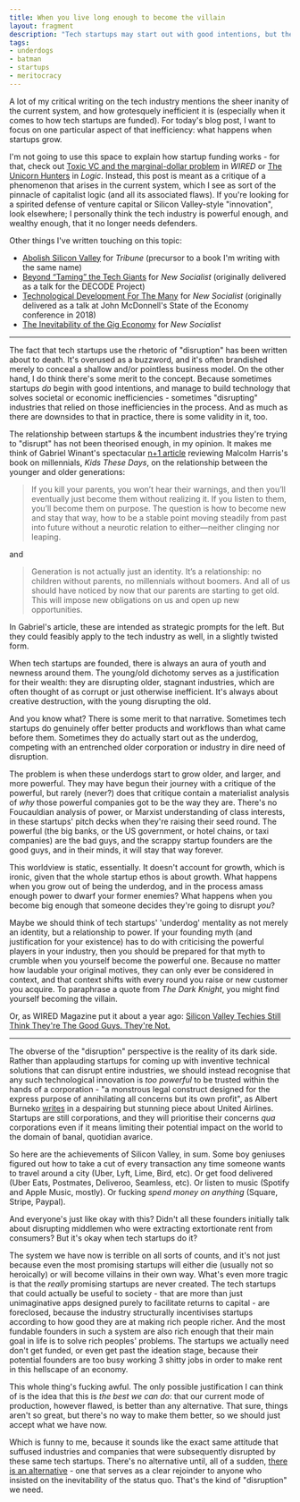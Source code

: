 ```yaml
---
title: When you live long enough to become the villain
layout: fragment
description: "Tech startups may start out with good intentions, but the process of gaining wealth and power comes with existential risks."
tags:
- underdogs
- batman
- startups
- meritocracy
---
```


A lot of my critical writing on the tech industry mentions the sheer inanity of the current system, and how grotesquely inefficient it is (especially when it comes to how tech startups are funded). For today's blog post, I want to focus on one particular aspect of that inefficiency: what happens when startups grow.

I'm not going to use this space to explain how startup funding works - for that, check out [Toxic VC and the marginal-dollar problem](https://techcrunch.com/2017/10/26/toxic-vc-and-the-marginal-dollar-problem/) in _WIRED_ or [The Unicorn Hunters](https://logicmag.io/04-the-unicorn-hunters/) in _Logic_. Instead, this post is meant as a critique of a phenomenon that arises in the current system, which I see as sort of the pinnacle of capitalist logic (and all its associated flaws). If you're looking for a spirited defense of venture capital or Silicon Valley-style "innovation", look elsewhere; I personally think the tech industry is powerful enough, and wealthy enough, that it no longer needs defenders.

Other things I've written touching on this topic:

* [Abolish Silicon Valley](https://tribunemag.co.uk/2019/01/abolish-silicon-valley) for _Tribune_ (precursor to a book I'm writing with the same name)
* [Beyond “Taming” the Tech Giants](https://newsocialist.org.uk/beyond-taming-the-tech-giants/) for _New Socialist_ (originally delivered as a talk for the DECODE Project)
* [Technological Development For The Many](https://newsocialist.org.uk/technological-development-for-the-many/) for _New Socialist_ (originally delivered as a talk at John McDonnell's State of the Economy conference in 2018)
* [The Inevitability of the Gig Economy](https://newsocialist.org.uk/the-gig-economy/) for _New Socialist_

***

The fact that tech startups use the rhetoric of "disruption" has been written about to death. It's overused as a buzzword, and it's often brandished merely to conceal a shallow and/or pointless business model. On the other hand, I do think there's some merit to the concept. Because sometimes startups _do_ begin with good intentions, and manage to build technology that solves societal or economic inefficiencies - sometimes "disrupting" industries that relied on those inefficiencies in the process. And as much as there are downsides to that in practice, there is some validity in it, too.

The relationship between startups & the incumbent industries they're trying to "disrupt" has not been theorised enough, in my opinion. It makes me think of Gabriel Winant's spectacular [n+1 article](https://nplusonemag.com/issue-30/reviews/not-every-kid-bond-matures-2/) reviewing Malcolm Harris's book on millennials, _Kids These Days_, on the relationship between the younger and older generations:

> If you kill your parents, you won’t hear their warnings, and then you’ll eventually just become them without realizing it. If you listen to them, you’ll become them on purpose. The question is how to become new and stay that way, how to be a stable point moving steadily from past into future without a neurotic relation to either—neither clinging nor leaping.

and

> Generation is not actually just an identity. It’s a relationship: no children without parents, no millennials without boomers. And all of us should have noticed by now that our parents are starting to get old. This will impose new obligations on us and open up new opportunities.

In Gabriel's article, these are intended as strategic prompts for the left. But they could feasibly apply to the tech industry as well, in a slightly twisted form.

When tech startups are founded, there is always an aura of youth and newness around them. The young/old dichotomy serves as a justification for their wealth: they are disrupting older, stagnant industries, which are often thought of as corrupt or just otherwise inefficient. It's always about creative destruction, with the young disrupting the old.

And you know what? There is some merit to that narrative. Sometimes tech startups do genuinely offer better products and workflows than what came before them. Sometimes they do actually start out as the underdog, competing with an entrenched older corporation or industry in dire need of disruption.

The problem is when these underdogs start to grow older, and larger, and more powerful. They may have begun their journey with a critique of the powerful, but rarely (never?) does that critique contain a materialist analysis of _why_ those powerful companies got to be the way they are. There's no Foucauldian analysis of power, or Marxist understanding of class interests, in these startups' pitch decks when they're raising their seed round. The powerful (the big banks, or the US government, or hotel chains, or taxi companies) are the bad guys, and the scrappy startup founders are the good guys, and in their minds, it will stay that way forever.

This worldview is static, essentially. It doesn't account for growth, which is ironic, given that the whole startup ethos is about growth. What happens when you grow out of being the underdog, and in the process amass enough power to dwarf your former enemies? What happens when you become big enough that someone decides they're going to disrupt _you_?

Maybe we should think of tech startups' 'underdog' mentality as not merely an identity, but a relationship to power. If your founding myth (and justification for your existence) has to do with criticising the powerful players in your industry, then you should be prepared for that myth to crumble when you yourself become the powerful one. Because no matter how laudable your original motives, they can only ever be considered in context, and that context shifts with every round you raise or new customer you acquire. To paraphrase a quote from _The Dark Knight_, you might find yourself becoming the villain.

Or, as WIRED Magazine put it about a year ago: [Silicon Valley Techies Still Think They're The Good Guys. They're Not.](https://www.wired.com/story/the-other-tech-bubble/)

***

The obverse of the "disruption" perspective is the reality of its dark side. Rather than applauding startups for coming up with inventive technical solutions that can disrupt entire industries, we should instead recognise that any such technological innovation is _too powerful_ to be trusted within the hands of a corporation - "a monstrous legal construct designed for the express purpose of annihilating all concerns but its own profit", as Albert Burneko [writes](https://theconcourse.deadspin.com/the-corporation-does-not-always-have-to-win-1794181209) in a despairing but stunning piece about United Airlines. Startups are still corporations, and they will prioritise their concerns _qua_ corporations even if it means limiting their potential impact on the world to the domain of banal, quotidian avarice.

So here are the achievements of Silicon Valley, in sum. Some boy geniuses figured out how to take a cut of every transaction any time someone wants to travel around a city (Uber, Lyft, Lime, Bird, etc). Or get food delivered (Uber Eats, Postmates, Deliveroo, Seamless, etc). Or listen to music (Spotify and Apple Music, mostly). Or fucking _spend money on anything_ (Square, Stripe, Paypal).

And everyone's just like okay with this? Didn't all these founders initially talk about disrupting middlemen who were extracting extortionate rent from consumers? But it's okay when tech startups do it?

The system we have now is terrible on all sorts of counts, and it's not just because even the most promising startups will either die (usually not so heroically) or will become villains in their own way. What's even more tragic is that the _really_ promising startups are never created. The tech startups that could actually be useful to society - that are more than just unimaginative apps designed purely to facilitate returns to capital - are foreclosed, because the industry structurally incentivises startups according to how good they are at making rich people richer. And the most fundable founders in such a system are also rich enough that their main goal in life is to solve rich peoples' problems. The startups we actually need don't get funded, or even get past the ideation stage, because their potential founders are too busy working 3 shitty jobs in order to make rent in this hellscape of an economy.

This whole thing's fucking awful. The only possible justification I can think of is the idea that this is _the best we can do_: that our current mode of production, however flawed, is better than any alternative. That sure, things aren't so great, but there's no way to make them better, so we should just accept what we have now.

Which is funny to me, because it sounds like the exact same attitude that suffused industries and companies that were subsequently disrupted by these same tech startups. There's no alternative until, all of a sudden, [there is an alternative](https://en.wikipedia.org/wiki/Capitalist_Realism:_Is_There_No_Alternative%3F) - one that serves as a clear rejoinder to anyone who insisted on the inevitability of the status quo. That's the kind of "disruption" we need.
